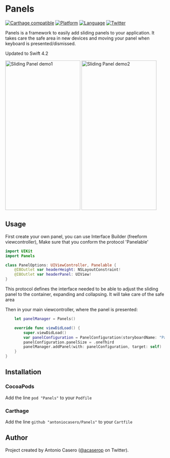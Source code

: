 # Panels

[![Carthage compatible](https://img.shields.io/badge/Carthage-Compatible-brightgreen.svg?style=flat)](https://github.com/Carthage/Carthage)
[![Platform](http://img.shields.io/badge/platform-ios-blue.svg?style=flat
)](https://developer.apple.com/iphone/index.action)
[![Language](http://img.shields.io/badge/language-swift-brightgreen.svg?style=flat
)](https://developer.apple.com/swift)
[![Twitter](https://img.shields.io/badge/twitter-@acaserop-blue.svg?style=flat)](http://twitter.com/acaserop)


Panels is a framework to easily add sliding panels to your application.
It takes care the safe area in new devices and moving your panel when keyboard
is presented/dismissed.

Updated to Swift 4.2

<p float="center">
    <img src="Resources/demo1.gif" width="237" height="471" alt="Sliding Panel demo1">
    <img src="Resources/demo2.gif" width="237" height="471" alt="Sliding Panel demo2">
</p>

## Usage

First create your own panel, you can use Interface Builder (freeform viewcontroller),
Make sure that you conform the protocol 'Panelable'

```swift
import UIKit
import Panels

class PanelOptions: UIViewController, Panelable {
    @IBOutlet var headerHeight: NSLayoutConstraint!
    @IBOutlet var headerPanel: UIView!
}
```
This protocol defines the interface needed to be able to adjust the sliding panel
to the container, expanding and collapsing. It will take care of the safe area


Then in your main viewcontroller, where the panel is presented:

```swift
    let panelManager = Panels()

    override func viewDidLoad() {
        super.viewDidLoad()
        var panelConfiguration = PanelConfiguration(storyboardName: "PanelOptions")
        panelConfiguration.panelSize = .oneThird
        panelManager.addPanel(with: panelConfiguration, target: self)
    }
}
```

## Installation

### CocoaPods

Add the line `pod "Panels"` to your `Podfile`

### Carthage
Add the line `github "antoniocasero/Panels"` to your `Cartfile`

## Author

Project created by Antonio Casero ([@acaserop](https://twitter.com/acaserop) on Twitter).